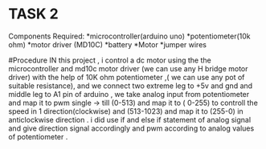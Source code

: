 # TASK 2

Components Required:
*microcontroller(arduino uno)
*potentiometer(10k ohm)
*motor driver (MD10C)
*battery
*Motor
*jumper wires

#Procedure
IN this project , i control a dc motor using the the microcontroller and md10c motor driver (we can use any H bridge motor driver) with the help of 10K ohm potentiometer ,( we can use any pot of suitable resistance), and we connect two extreme leg to +5v and gnd and middle leg to A1 pin of arduino , we take analog input from potentiometer and map it to pwm single -> till (0-513) and map it to ( 0-255) to controll the speed in 1 direction(clockwise) and (513-1023) and map it to  (255-0) in anticlockwise direction . i did use if and else if statement of analog signal and give direction signal accordingly and pwm according to analog values of potentiometer  .  
